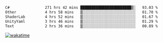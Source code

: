 <!--START_SECTION:waka-->

```txt
C#                271 hrs 42 mins ███████████████████████▒░   93.03 %
Other             4 hrs 58 mins   ▒░░░░░░░░░░░░░░░░░░░░░░░░   01.70 %
ShaderLab         4 hrs 52 mins   ▒░░░░░░░░░░░░░░░░░░░░░░░░   01.67 %
UnityYaml         3 hrs 46 mins   ▒░░░░░░░░░░░░░░░░░░░░░░░░   01.29 %
Text              2 hrs 36 mins   ▒░░░░░░░░░░░░░░░░░░░░░░░░   00.89 %
```

<!--END_SECTION:waka-->
[![wakatime](https://wakatime.com/badge/user/6c2f442e-41b4-42e3-bc06-d5d8203ad1da.svg)](https://wakatime.com/@6c2f442e-41b4-42e3-bc06-d5d8203ad1da)
